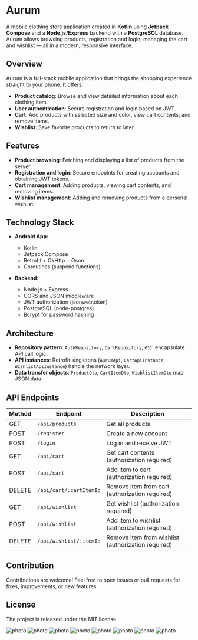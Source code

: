# Aurum

A mobile clothing store application created in **Kotlin** using **Jetpack Compose** and a **Node.js/Express** backend with a **PostgreSQL** database. Aurum allows browsing products, registration and login, managing the cart and wishlist — all in a modern, responsive interface.

## Overview

Aurum is a full-stack mobile application that brings the shopping experience straight to your phone. It offers:

- **Product catalog**: Browse and view detailed information about each clothing item.
- **User authentication**: Secure registration and login based on JWT.
- **Cart**: Add products with selected size and color, view cart contents, and remove items.
- **Wishlist**: Save favorite products to return to later.

## Features

- **Product browsing**: Fetching and displaying a list of products from the server.
- **Registration and login**: Secure endpoints for creating accounts and obtaining JWT tokens.
- **Cart management**: Adding products, viewing cart contents, and removing items.
- **Wishlist management**: Adding and removing products from a personal wishlist.

## Technology Stack

- **Android App**:
  - Kotlin
  - Jetpack Compose
  - Retrofit + OkHttp + Gson
  - Coroutines (suspend functions)

- **Backend**:
  - Node.js + Express
  - CORS and JSON middleware
  - JWT authorization (jsonwebtoken)
  - PostgreSQL (node-postgres)
  - Bcrypt for password hashing

## Architecture

- **Repository pattern**: `AuthRepository`, `CartRepository`, etc. encapsulate API call logic.
- **API instances**: Retrofit singletons (`AurumApi`, `CartApiInstance`, `WishlistApiInstance`) handle the network layer.
- **Data transfer objects**: `ProductDto`, `CartItemDto`, `WishlistItemDto` map JSON data.

## API Endpoints

| Method | Endpoint                    | Description                              |
| ------ | --------------------------- | ---------------------------------------- |
| GET    | `/api/products`             | Get all products                         |
| POST   | `/register`                 | Create a new account                     |
| POST   | `/login`                    | Log in and receive JWT                   |
| GET    | `/api/cart`                 | Get cart contents (authorization required) |
| POST   | `/api/cart`                 | Add item to cart (authorization required) |
| DELETE | `/api/cart/:cartItemId`     | Remove item from cart (authorization required) |
| GET    | `/api/wishlist`             | Get wishlist (authorization required)    |
| POST   | `/api/wishlist`             | Add item to wishlist (authorization required) |
| DELETE | `/api/wishlist/:itemId`     | Remove item from wishlist (authorization required) |

## Contribution

Contributions are welcome! Feel free to open issues or pull requests for fixes, improvements, or new features.

## License

The project is released under the MIT license.

![photo](https://i.imgur.com/zGBjdKM.png)
![photo](https://i.imgur.com/z3pt7cS.png)
![photo](https://i.imgur.com/2mkxvQ8.png)
![photo](https://i.imgur.com/PqzuNum.png)
![photo](https://i.imgur.com/BdqjVE8.png)
![photo](https://i.imgur.com/kpGgPad.png)
![photo](https://i.imgur.com/ctaoYTK.png)
![photo](https://i.imgur.com/3ZQ8NDu.png)




